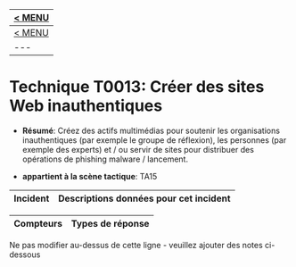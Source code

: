 |[< MENU](../README.md)|
|---|
|[< MENU](../../README.md)|
|---|
# Technique T0013: Créer des sites Web inauthentiques

* **Résumé**: Créez des actifs multimédias pour soutenir les organisations inauthentiques (par exemple le groupe de réflexion), les personnes (par exemple des experts) et / ou servir de sites pour distribuer des opérations de phishing malware / lancement.

* **appartient à la scène tactique**: TA15


|Incident |Descriptions données pour cet incident |
|-------- |-------------------- |



|Compteurs |Types de réponse |
|-------- |-------------- |


Ne pas modifier au-dessus de cette ligne - veuillez ajouter des notes ci-dessous